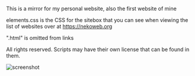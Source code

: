 This is a mirror for my personal website, also the first website of mine

elements.css is the CSS for the sitebox that you can see when viewing the list of websites over at https://nekoweb.org

".html" is omitted from links

All rights reserved. Scripts may have their own license that can be found in them.

![screenshot](https://github.com/iamdeka/iamdeka.nekoweb.org/assets/125897541/c996d74b-98bf-4fa7-9af0-48e3bdc2b0c1)
